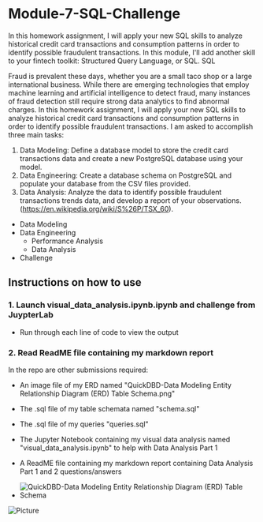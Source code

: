# Module-7-SQL-Challenge

In this homework assignment, I will apply your new SQL skills to analyze historical credit card transactions and consumption patterns in order to identify possible fraudulent transactions.
In this module, I'll add another skill to your fintech toolkit: Structured Query Language, or SQL. SQL 

Fraud is prevalent these days, whether you are a small taco shop or a large international business. While there are emerging technologies that employ machine learning and artificial intelligence to detect
fraud, many instances of fraud detection still require strong data analytics to find abnormal charges.
In this homework assignment, I will apply your new SQL skills to analyze historical credit card transactions and consumption patterns in order to identify possible fraudulent transactions.
I am asked to accomplish three main tasks:
1. Data Modeling: Define a database model to store the credit card transactions data and create a new PostgreSQL database using your model.
2. Data Engineering: Create a database schema on PostgreSQL and populate your database from the CSV files provided.
3. Data Analysis: Analyze the data to identify possible fraudulent transactions trends data, and develop a report of your observations.(https://en.wikipedia.org/wiki/S%26P/TSX_60).


* Data Modeling
* Data Engineering
  * Performance Analysis
  * Data Analysis
* Challenge

## Instructions on how to use 

### 1. Launch visual_data_analysis.ipynb.ipynb and challenge from JuypterLab
* Run through each line of code to view the output
### 2. Read ReadME file containing my markdown report

In the repo are other submissions required:
* An image file of my ERD named "QuickDBD-Data Modeling Entity Relationship Diagram (ERD) Table Schema.png"
* The .sql file of my table schemata named "schema.sql"
* The .sql file of my queries "queries.sql"
* The Jupyter Notebook containing my visual data analysis named "visual_data_analysis.ipynb" to help with Data Analysis Part 1
* A ReadME file containing my markdown report containing Data Analysis Part 1 and 2 questions/answers
  
* ![QuickDBD-Data Modeling Entity Relationship Diagram (ERD) Table Schema](https://github.com/Chrisdeleon91/Module-7-SQL-Challenge/assets/22796940/892b432d-d8ee-4a10-9673-6f6db2103706)

![Picture](https://www.columbia.edu/content/themes/custom/columbia/assets/img/cu-header.svg)



